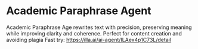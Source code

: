 # Academic Paraphrase Agent 
Academic Paraphrase Age rewrites text with precision, preserving meaning while improving clarity and coherence. Perfect for content creation and avoiding plagia
Fast try: https://illa.ai/ai-agent/ILAex4p1C73L/detail
